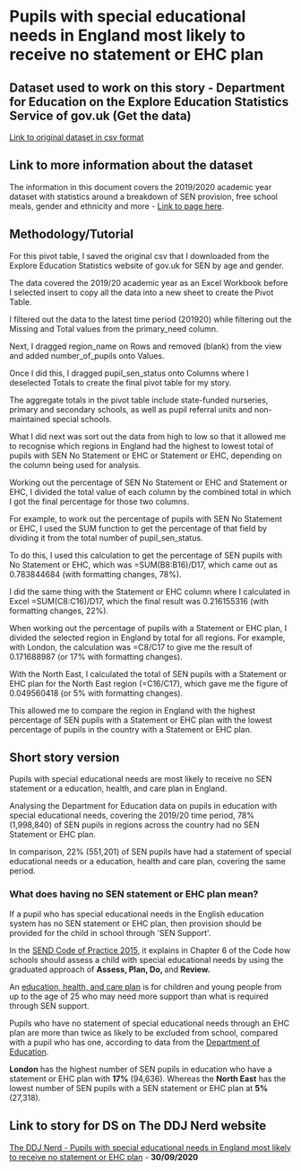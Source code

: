 # Pupils with special educational needs in England most likely to receive no statement or EHC plan

## Dataset used to work on this story - Department for Education on the Explore Education Statistics Service of gov.uk (Get the data)
[Link to original dataset in csv format](https://data.explore-education-statistics.service.gov.uk/api/download/special-educational-needs-in-england/2019-20/data/sen_age_gender.csv)

## Link to more information about the dataset
The information in this document covers the 2019/2020 academic year dataset with statistics around a breakdown of SEN provision, free school meals, gender and ethnicity and more -
[Link to page here](https://explore-education-statistics.service.gov.uk/find-statistics/special-educational-needs-in-england).

## Methodology/Tutorial

For this pivot table, I saved the original csv that I downloaded from the Explore Education Statistics website of gov.uk for SEN by age and gender.

The data covered the 2019/20 academic year as an Excel Workbook before I selected insert to copy all the data into a new sheet to create the Pivot Table.

I filtered out the data to the latest time period (201920) while filtering out the Missing and Total values from the primary_need column.

Next, I dragged region_name on Rows and removed (blank) from the view and added number_of_pupils onto Values.

Once I did this, I dragged pupil_sen_status onto Columns where I deselected Totals to create the final pivot table for my story.

The aggregate totals in the pivot table include state-funded nurseries, primary and secondary schools, as well as pupil referral units and non-maintained special schools.

What I did next was sort out the data from high to low so that it allowed me to recognise which regions in England had the highest to lowest total of pupils with SEN No Statement or EHC or Statement or EHC, depending on the column being used for analysis. 

Working out the percentage of SEN No Statement or EHC and Statement or EHC, I divided the total value of each column by the combined total in which I got the final percentage for those two columns.

For example, to work out the percentage of pupils with SEN No Statement or EHC, I used the SUM function to get the percentage of that field by dividing it from the total number of pupil_sen_status.

To do this, I used this calculation to get the percentage of SEN pupils with No Statement or EHC, which was =SUM(B8:B16)/D17, which came out as 0.783844684 (with formatting changes, 78%).

I did the same thing with the Statement or EHC column where I calculated in Excel =SUM(C8:C16)/D17, which the final result was 0.216155316 (with formatting changes, 22%).

When working out the percentage of pupils with a Statement or EHC plan, I divided the selected region in England by total for all regions. For example, with London, the calculation was =C8/C17 to give me the result of 0.171688987 (or 17% with formatting changes). 

With the North East, I calculated the total of SEN pupils with a Statement or EHC plan for the North East region (=C16/C17), which gave me the figure of 0.049560418 (or 5% with formatting changes).

This allowed me to compare the region in England with the highest percentage of SEN pupils with a Statement or EHC plan with the lowest percentage of pupils in the country with a Statement or EHC plan.

## Short story version

Pupils with special educational needs are most likely to receive no SEN statement or a education, health, and care plan in England.

Analysing the Department for Education data on pupils in education with special educational needs, covering the 2019/20 time period, 78% (1,998,840) of SEN pupils in regions across the country had no SEN Statement or EHC plan.

In comparison, 22% (551,201) of SEN pupils have had a statement of special educational needs or a education, health and care plan, covering the same period.

<h3><strong>What does having no SEN statement or EHC plan mean? </strong></h3>

<p>If a pupil who has special educational needs in the English education system has no SEN statement or EHC plan, then provision should be provided for the child in school through 'SEN Support'.</p>

<p>In the <a href="https://assets.publishing.service.gov.uk/government/uploads/system/uploads/attachment_data/file/398815/SEND_Code_of_Practice_January_2015.pdf">SEND Code of Practice 2015</a>, it explains in Chapter 6 of the Code how schools should assess a child with special educational needs by using the graduated approach of <strong>Assess, Plan, Do, </strong>and <strong>Review.</strong></p>

<p>An <a href="https://www.gov.uk/children-with-special-educational-needs/extra-SEN-help">education, health, and care plan</a> is for children and young people from up to the age of 25 who may need more support than what is required through SEN support.</p>

<p>Pupils who have no statement of special educational needs through an EHC plan are more than twice as likely to be excluded from school, compared with a pupil who has one, according to data from the <a href="https://explore-education-statistics.service.gov.uk/find-statistics/permanent-and-fixed-period-exclusions-in-england">Department of Education</a>.</p>

<p><strong>London</strong> has the highest number of SEN pupils in education who have a statement or EHC plan with <strong>17%</strong> (94,636). Whereas the <strong>North East</strong> has the lowest number of SEN pupils with a SEN statement or EHC plan at <strong>5%</strong>(27,318). </p>

## Link to story for DS on The DDJ Nerd website
[The DDJ Nerd - Pupils with special educational needs in England most likely to receive no statement or EHC plan](https://theddjnerd.wordpress.com/2020/09/30/pupils-sen-statement-ehc-plan/) - <strong>30/09/2020</strong>
